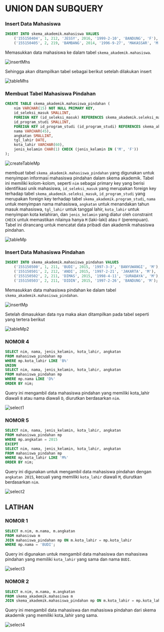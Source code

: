 # UNION DAN SUBQUERY

### Insert Data Mahasiswa
```sql
INSERT INTO skema_akademik.mahasiswa VALUES
    ('155150404', 1, 212, 'JESSY', 2016, '1999-2-10', 'BANDUNG', 'F'),
    ('155150405', 2, 219, 'BAMBANG', 2014, '1996-9-27', 'MAKASSAR', 'M');
```
Memasukkan data mahasiswa ke dalam tabel `skema_akademik.mahasiswa`.

![insertMhs](./Tugas8/assets/insert2mhs.png)

Sehingga akan ditampilkan tabel sebagai berikut setelah dilakukan insert

![tableMhs](./Tugas8/assets/tablemhsfix.png)

### Membuat Tabel Mahasiswa Pindahan
```sql
CREATE TABLE skema_akademik.mahasiswa_pindahan (
    nim VARCHAR(15) NOT NULL PRIMARY KEY,
    id_seleksi_masuk SMALLINT,
    FOREIGN KEY (id_seleksi_masuk) REFERENCES skema_akademik.seleksi_masuk(id_seleksi_masuk),
    id_program_studi SMALLINT,
    FOREIGN KEY id_program_studi (id_program_studi) REFERENCES skema_akademik.program_studi(id_program_studi),
    nama VARCHAR(45),
    angkatan SMALLINT,
    tgl_lahir DATE,
    kota_lahir VARCHAR(60),
    jenis_kelamin CHAR(1) CHECK (jenis_kelamin IN ('M', 'F'))
);
```
![createTableMp](./Tugas8/assets/createfix.png)

membuat tabel `skema_akademik.mahasiswa_pindahan` yang digunakan untuk menyimpan informasi mahasiswa pindahan dalam skema akademik. Tabel ini memiliki kolom-kolom, seperti `nim` sebagai primary key yang berisi identifikasi unik mahasiswa, `id_seleksi_masuk` yang merupakan foreign key terhadap tabel `skema_akademik.seleksi_masuk`, `id_program_studi` yang merupakan foreign key terhadap tabel `skema_akademik.program_studi`, `nama` untuk menyimpan nama mahasiswa, `angkatan` untuk menandakan tahun masuk mahasiswa, `tgl_lahir` untuk tanggal lahir, `kota_lahir` untuk menyimpan kota kelahiran, dan `jenis_kelamin` yang diatur oleh constraint `CHECK` untuk memastikan nilainya hanya `M` (laki-laki) atau `F` (perempuan). Tabel ini dirancang untuk mencatat data pribadi dan akademik mahasiswa pindahan.

![tableMp](./Tugas8/assets/tablemp.png)

### Insert Data Mahasiswa Pindahan
```sql
INSERT INTO skema_akademik.mahasiswa_pindahan VALUES 
    ('155150500', 1, 211, 'BUDI', 2015, '1997-3-3', 'BANYUWANGI', 'M'),
    ('155150501', 2, 212, 'ANDI', 2015, '1997-2-21', 'JAKARTA', 'M'),
    ('155150502', 2, 211, 'DIMAS', 2015, '1998-4-11', 'SURABAYA', 'M'),
    ('155150503', 2, 211, 'DIDIN', 2015, '1997-2-26', 'BANDUNG', 'M');
```
Memasukkan data mahasiswa pindahan ke dalam tabel `skema_akademik.mahasiswa_pindahan`.

![insertMp](./Tugas8/assets/insertmp.png)

Setelah dimasukkan data nya maka akan ditampilkan pada tabel seperti yang tertera berikut

![tableMp2](./Tugas8/assets/tablemp2.png)

### NOMOR 4
```sql
SELECT nim, nama, jenis_kelamin, kota_lahir, angkatan
FROM mahasiswa_pindahan mp 
WHERE mp.kota_lahir LIKE 'B%'
UNION 
SELECT nim, nama, jenis_kelamin, kota_lahir, angkatan
FROM mahasiswa_pindahan mp 
WHERE mp.nama LIKE 'D%'
ORDER BY nim;
```
Query ini mengambil data mahasiswa pindahan yang memiliki kota_lahir diawali `B` atau nama diawali `D`, diurutkan berdasarkan `nim`.

![select1](./Tugas8/assets/select1fix.png)

### NOMOR 5
```sql
SELECT nim, nama, jenis_kelamin, kota_lahir, angkatan
FROM mahasiswa_pindahan mp 
WHERE mp.angkatan = 2015
EXCEPT 
SELECT nim, nama, jenis_kelamin, kota_lahir, angkatan
FROM mahasiswa_pindahan mp 
WHERE mp.kota_lahir LIKE 'M%'
ORDER BY nim;
```
Query ini digunakan untuk mengambil data mahasiswa pindahan dengan `angkatan 2015`, kecuali yang memiliki `kota_lahir` diawali `M`, diurutkan berdasarkan `nim`.

![select2](./Tugas8/assets/select2fix.png)

## LATIHAN
### NOMOR 1
```sql
SELECT m.nim, m.nama, m.angkatan
FROM mahasiswa m
JOIN mahasiswa_pindahan mp ON m.kota_lahir = mp.kota_lahir
WHERE mp.nama = 'BUDI';
```
Query ini digunakan untuk mengambil data mahasiswa dan mahasiswa pindahan yang memiliki `kota_lahir` yang sama dan nama `BUDI`.

![select3](./Tugas8/assets/select3.png)

### NOMOR 2
```sql
SELECT m.nim, m.nama, m.angkatan
FROM skema_akademik.mahasiswa m
JOIN skema_akademik.mahasiswa_pindahan mp ON m.kota_lahir = mp.kota_lahir;
```
Query ini mengambil data mahasiswa dan mahasiswa pindahan dari skema akademik yang memiliki kota_lahir yang sama.

![select4](./Tugas8/assets/subquery2.png)
